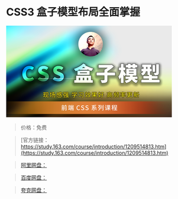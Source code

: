 # CSS3 盒子模型布局全面掌握

![img](../../../assets/study163/free/ce53cc4d44824c5683bde2ae0494b507.png)

> 价格：免费

> [官方链接：https://study.163.com/course/introduction/1209514813.htm](https://study.163.com/course/introduction/1209514813.htm)

> [阿里网盘：]()

> [百度网盘：]()

> [夸克网盘：]()
